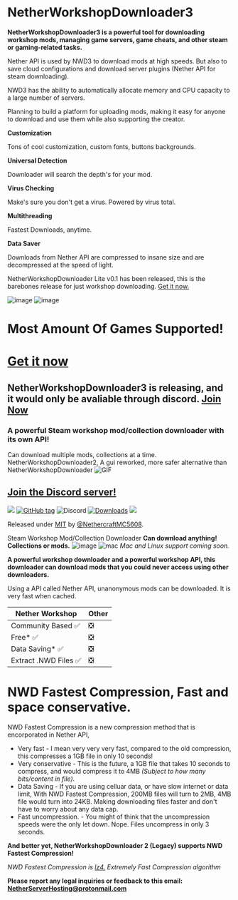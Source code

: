 # NetherWorkshopDownloader3
**NetherWorkshopDownloader3 is a powerful tool for downloading workshop mods, managing game servers, game cheats, and other steam or gaming-related tasks.**

Nether API is used by NWD3 to download mods at high speeds. But also to save cloud configurations and download server plugins (Nether API for steam downloading).

NWD3 has the ability to automatically allocate memory and CPU capacity to a large number of servers. 

Planning to build a platform for uploading mods, making it easy for anyone to download and use them while also supporting the creator.

**Customization**

Tons of cool customization, custom fonts, buttons backgrounds.

**Universal Detection**

Downloader will search the depth's for your mod.

**Virus Checking**

Make's sure you don't get a virus. Powered by virus total.

**Multithreading**

Fastest Downloads, anytime.

**Data Saver**

Downloads from Nether API are compressed to insane size and are decompressed at the speed of light.

NetherWorkshopDownloader Lite v0.1 has been released, this is the barebones release for just workshop downloading. [Get it now.](https://github.com/NethercraftMC5608/NetherWorkshopDownloader/releases/tag/)

![image](https://github.com/NethercraftMC5608/NetherWorkshopDownloader/assets/89841173/7219ab76-8e2c-4e63-8cd9-e1453be31c9c)
![image](https://github.com/NethercraftMC5608/NetherWorkshopDownloader/assets/89841173/92dabd07-dd20-48c3-afec-dbf79bdc28ee)

# Most Amount Of Games Supported!
# [Get it now](https://github.com/NethercraftMC5608/NetherWorkshopDownloader/releases/) 
## NetherWorkshopDownloader3 is releasing, and it would only be avaliable through discord. [Join Now](https://discord.gg/bs9TMxMJk9)
### A powerful Steam workshop mod/collection downloader with its own API!
Can download multiple mods, collections at a time.
NetherWorkshopDownloader2, A gui reworked, more safer alternative than NetherWorkshopDownloader
![GIF](https://user-images.githubusercontent.com/89841173/206400903-8652cf95-aaf2-40b9-a6f9-710e8ace3878.gif)

## [Join the Discord server!](https://discord.gg/bs9TMxMJk9)

<a href="https://github.com/NethercraftMC5608/NetherWorkshopDownloader/wiki/Donate!"><img src="https://img.shields.io/static/v1?label=Donate&message=Support%20Me!&color=red&style=for-the-badge"></a>
[![GitHub tag](https://img.shields.io/github/tag/NethercraftMC5608/NethersWorkshopDownloader?include_prereleases=&sort=semver&color=blue)](https://github.com/NethercraftMC5608/NethersWorkshopDownloader/releases/)
![Discord](https://img.shields.io/discord/1023539576821780481?label=Discord&style=flat-square)
[![Downloads](https://img.shields.io/github/downloads/NethercraftMC5608/NethersWorkshopDownloader/total?style=flat-square)](#downloads)
<a href="https://github.com/NethercraftMC5608/NethersWorkshopDownloader/wiki"><img src="https://img.shields.io/badge/View%20the%20Documentation-%20-blue?style=flat-square&link=https://github.com/NethercraftMC5608/NethersWorkshopDownloader/wiki"></a>

Released under [MIT](/LICENSE) by [@NethercraftMC5608](https://github.com/NethercraftMC5608).

Steam Workshop Mod/Collection Downloader
**Can download anything! Collections or mods.**
![image](https://user-images.githubusercontent.com/89841173/192072130-d5054f63-6c33-4971-b8fe-9b5930a6b802.png)
![mac](https://user-images.githubusercontent.com/89841173/206421645-7907cb07-ddf5-4ff4-84f4-6b293b3d7d59.png)
_Mac and Linux support coming soon._


**A powerful workshop downloader and a powerful workshop API, this downloader can download mods that you could never access using other downloaders.**

Using a API called Nether API, unanonymous mods can be downloaded. It is very fast when cached.

| Nether Workshop  | Other |
| ------------- | ------------- |
| Community Based ✅  | ❎|
| Free* ✅ | ❎|
| Data Saving* ✅ | ❎|
| Extract .NWD Files ✅ | ❎|

# NWD Fastest Compression, Fast and space conservative.
NWD Fastest Compression is a new compression method that is encorporated in Nether API,

- Very fast -
I mean very very very fast, compared to the old compression, this compresses a 1GB file in only 10 seconds!
- Very conservative  -
This is the future, a 1GB file that takes 10 seconds to compress, and would compress it to 4MB *(Subject to how many bits/content in file)*.
- Data Saving -
If you are using celluar data, or have slow internet or data limit, With NWD Fastest Compression, 200MB files will turn to 2MB, 4MB file would turn into 24KB. Making downloading files faster and don't have to worry about any data cap.
- Fast uncompression. -
You might of think that the uncompression speeds were the only let down. Nope. Files uncompress in only 3 seconds.

**And better yet, NetherWorkshopDownloader 2 (Legacy) supports NWD Fastest Compression!**

_NWD Fastest Compression is [lz4.](https://github.com/lz4/lz4) Extremely Fast Compression algorithm_

**Please report any legal inquiries or feedback to this email: NetherServerHosting@protonmail.com**

